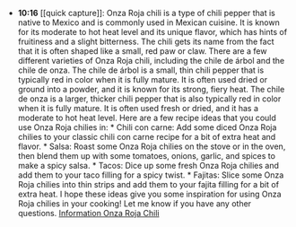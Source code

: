 - **10:16** [[quick capture]]: Onza Roja chili is a type of chili pepper that is native to Mexico and is commonly used in Mexican cuisine. It is known for its moderate to hot heat level and its unique flavor, which has hints of fruitiness and a slight bitterness. The chili gets its name from the fact that it is often shaped like a small, red paw or claw.  There are a few different varieties of Onza Roja chili, including the chile de árbol and the chile de onza. The chile de árbol is a small, thin chili pepper that is typically red in color when it is fully mature. It is often used dried or ground into a powder, and it is known for its strong, fiery heat. The chile de onza is a larger, thicker chili pepper that is also typically red in color when it is fully mature. It is often used fresh or dried, and it has a moderate to hot heat level.  Here are a few recipe ideas that you could use Onza Roja chilies in: *    Chili con carne: Add some diced Onza Roja chilies to your classic chili con carne recipe for a bit of extra heat and flavor. *    Salsa: Roast some Onza Roja chilies on the stove or in the oven, then blend them up with some tomatoes, onions, garlic, and spices to make a spicy salsa. *    Tacos: Dice up some fresh Onza Roja chilies and add them to your taco filling for a spicy twist. *    Fajitas: Slice some Onza Roja chilies into thin strips and add them to your fajita filling for a bit of extra heat.  I hope these ideas give you some inspiration for using Onza Roja chilies in your cooking! Let me know if you have any other questions. [Information Onza Roja Chili](https://chat.openai.com/chat/999f4f5a-724b-4788-82d3-3357e90d881f)